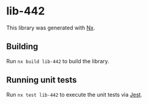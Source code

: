 # lib-442

This library was generated with [Nx](https://nx.dev).

## Building

Run `nx build lib-442` to build the library.

## Running unit tests

Run `nx test lib-442` to execute the unit tests via [Jest](https://jestjs.io).
